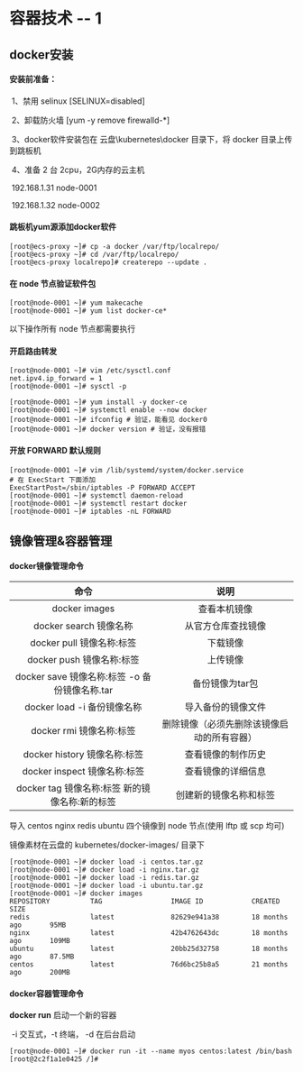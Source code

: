 # 容器技术 -- 1

## docker安装

#### 安装前准备：

​    1、禁用 selinux  [SELINUX=disabled]

​    2、卸载防火墙    [yum -y remove firewalld-*]

​    3、docker软件安装包在  云盘\kubernetes\docker 目录下，将 docker 目录上传到跳板机

​    4、准备 2 台 2cpu，2G内存的云主机

​              192.168.1.31    node-0001

​              192.168.1.32    node-0002

#### 跳板机yum源添加docker软件

```shell
[root@ecs-proxy ~]# cp -a docker /var/ftp/localrepo/ 
[root@ecs-proxy ~]# cd /var/ftp/localrepo/
[root@ecs-proxy localrepo]# createrepo --update .
```

#### 在 node 节点验证软件包

```shell
[root@node-0001 ~]# yum makecache
[root@node-0001 ~]# yum list docker-ce*
```

以下操作所有 node 节点都需要执行

#### 开启路由转发

```shell
[root@node-0001 ~]# vim /etc/sysctl.conf
net.ipv4.ip_forward = 1
[root@node-0001 ~]# sysctl -p
```

```shell
[root@node-0001 ~]# yum install -y docker-ce
[root@node-0001 ~]# systemctl enable --now docker
[root@node-0001 ~]# ifconfig # 验证，能看见 docker0
[root@node-0001 ~]# docker version # 验证，没有报错
```

#### 开放 FORWARD 默认规则

```shell
[root@node-0001 ~]# vim /lib/systemd/system/docker.service
# 在 ExecStart 下面添加
ExecStartPost=/sbin/iptables -P FORWARD ACCEPT
[root@node-0001 ~]# systemctl daemon-reload
[root@node-0001 ~]# systemctl restart docker
[root@node-0001 ~]# iptables -nL FORWARD
```

## 镜像管理&容器管理

#### docker镜像管理命令

| 命令 | 说明 |
| :-----------: | :----------------: |
| docker images | 查看本机镜像 |
| docker  search  镜像名称 | 从官方仓库查找镜像 |
| docker  pull  镜像名称:标签 | 下载镜像 |
| docker  push  镜像名称:标签 | 上传镜像 |
| docker  save 镜像名称:标签  -o 备份镜像名称.tar | 备份镜像为tar包 |
| docker  load -i  备份镜像名称 | 导入备份的镜像文件 |
| docker  rmi  镜像名称:标签 | 删除镜像（必须先删除该镜像启动的所有容器） |
| docker  history  镜像名称:标签 | 查看镜像的制作历史 |
| docker  inspect  镜像名称:标签 | 查看镜像的详细信息 |
| docker  tag  镜像名称:标签  新的镜像名称:新的标签 | 创建新的镜像名称和标签 |

导入 centos  nginx  redis  ubuntu 四个镜像到 node 节点(使用 lftp 或 scp 均可)

镜像素材在云盘的 kubernetes/docker-images/ 目录下

```shell
[root@node-0001 ~]# docker load -i centos.tar.gz
[root@node-0001 ~]# docker load -i nginx.tar.gz
[root@node-0001 ~]# docker load -i redis.tar.gz
[root@node-0001 ~]# docker load -i ubuntu.tar.gz
[root@node-0001 ~]# docker images
REPOSITORY          TAG                 IMAGE ID            CREATED             SIZE
redis               latest              82629e941a38        18 months ago       95MB
nginx               latest              42b4762643dc        18 months ago       109MB
ubuntu              latest              20bb25d32758        18 months ago       87.5MB
centos              latest              76d6bc25b8a5        21 months ago       200MB
```

#### docker容器管理命令

**docker run** 启动一个新的容器

​         -i 交互式，-t 终端， -d 在后台启动

```shell
[root@node-0001 ~]# docker run -it --name myos centos:latest /bin/bash
[root@2c2f1a1e0425 /]# 
```

